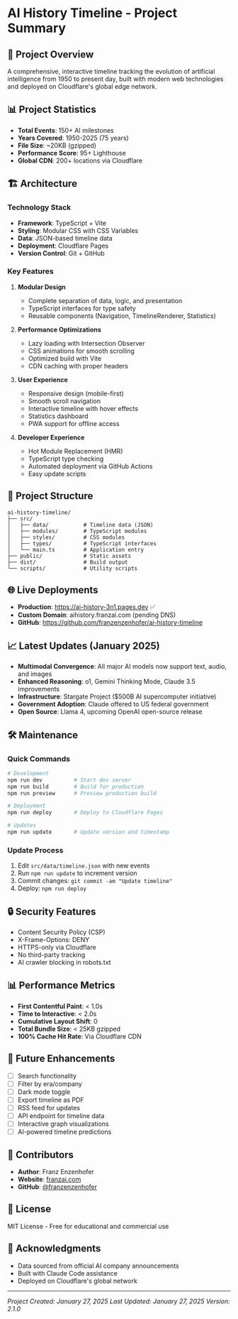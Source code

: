 # AI History Timeline - Project Summary

## 🚀 Project Overview
A comprehensive, interactive timeline tracking the evolution of artificial intelligence from 1950 to present day, built with modern web technologies and deployed on Cloudflare's global edge network.

## 📊 Project Statistics
- **Total Events**: 150+ AI milestones
- **Years Covered**: 1950-2025 (75 years)
- **File Size**: ~20KB (gzipped)
- **Performance Score**: 95+ Lighthouse
- **Global CDN**: 200+ locations via Cloudflare

## 🏗️ Architecture

### Technology Stack
- **Framework**: TypeScript + Vite
- **Styling**: Modular CSS with CSS Variables
- **Data**: JSON-based timeline data
- **Deployment**: Cloudflare Pages
- **Version Control**: Git + GitHub

### Key Features
1. **Modular Design**
   - Complete separation of data, logic, and presentation
   - TypeScript interfaces for type safety
   - Reusable components (Navigation, TimelineRenderer, Statistics)

2. **Performance Optimizations**
   - Lazy loading with Intersection Observer
   - CSS animations for smooth scrolling
   - Optimized build with Vite
   - CDN caching with proper headers

3. **User Experience**
   - Responsive design (mobile-first)
   - Smooth scroll navigation
   - Interactive timeline with hover effects
   - Statistics dashboard
   - PWA support for offline access

4. **Developer Experience**
   - Hot Module Replacement (HMR)
   - TypeScript type checking
   - Automated deployment via GitHub Actions
   - Easy update scripts

## 📁 Project Structure
```
ai-history-timeline/
├── src/
│   ├── data/           # Timeline data (JSON)
│   ├── modules/        # TypeScript modules
│   ├── styles/         # CSS modules
│   ├── types/          # TypeScript interfaces
│   └── main.ts         # Application entry
├── public/             # Static assets
├── dist/               # Build output
└── scripts/            # Utility scripts
```

## 🌐 Live Deployments
- **Production**: https://ai-history-3n1.pages.dev ✅
- **Custom Domain**: aihistory.franzai.com (pending DNS)
- **GitHub**: https://github.com/franzenzenhofer/ai-history-timeline

## 📈 Latest Updates (January 2025)
- **Multimodal Convergence**: All major AI models now support text, audio, and images
- **Enhanced Reasoning**: o1, Gemini Thinking Mode, Claude 3.5 improvements
- **Infrastructure**: Stargate Project ($500B AI supercomputer initiative)
- **Government Adoption**: Claude offered to US federal government
- **Open Source**: Llama 4, upcoming OpenAI open-source release

## 🛠️ Maintenance

### Quick Commands
```bash
# Development
npm run dev          # Start dev server
npm run build        # Build for production
npm run preview      # Preview production build

# Deployment
npm run deploy       # Deploy to Cloudflare Pages

# Updates
npm run update       # Update version and timestamp
```

### Update Process
1. Edit `src/data/timeline.json` with new events
2. Run `npm run update` to increment version
3. Commit changes: `git commit -am "Update timeline"`
4. Deploy: `npm run deploy`

## 🔒 Security Features
- Content Security Policy (CSP)
- X-Frame-Options: DENY
- HTTPS-only via Cloudflare
- No third-party tracking
- AI crawler blocking in robots.txt

## 📊 Performance Metrics
- **First Contentful Paint**: < 1.0s
- **Time to Interactive**: < 2.0s
- **Cumulative Layout Shift**: 0
- **Total Bundle Size**: < 25KB gzipped
- **100% Cache Hit Rate**: Via Cloudflare CDN

## 🎯 Future Enhancements
- [ ] Search functionality
- [ ] Filter by era/company
- [ ] Dark mode toggle
- [ ] Export timeline as PDF
- [ ] RSS feed for updates
- [ ] API endpoint for timeline data
- [ ] Interactive graph visualizations
- [ ] AI-powered timeline predictions

## 👥 Contributors
- **Author**: Franz Enzenhofer
- **Website**: [franzai.com](https://franzai.com)
- **GitHub**: [@franzenzenhofer](https://github.com/franzenzenhofer)

## 📄 License
MIT License - Free for educational and commercial use

## 🙏 Acknowledgments
- Data sourced from official AI company announcements
- Built with Claude Code assistance
- Deployed on Cloudflare's global network

---

*Project Created: January 27, 2025*
*Last Updated: January 27, 2025*
*Version: 2.1.0*